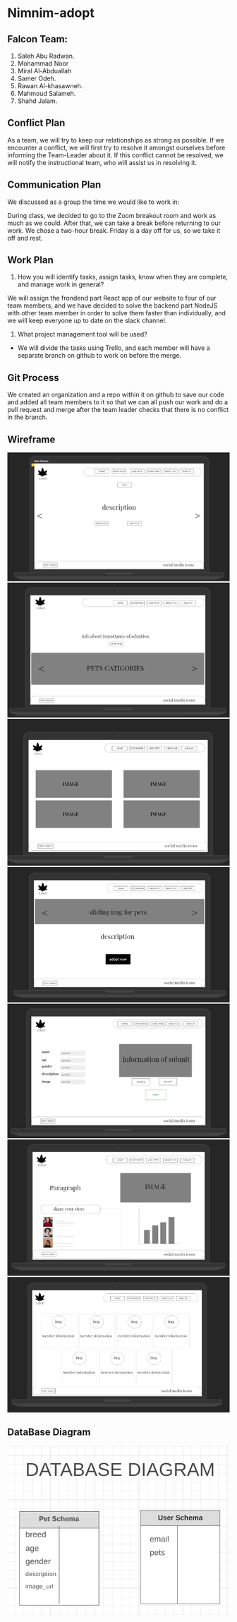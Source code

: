 # Nimnim-adopt

## Falcon Team:

1. Saleh Abu Radwan.
1. Mohammad Noor
1. Miral Al-Abduallah
1. Samer Odeh.
1. Rawan Al-khasawneh.
1. Mahmoud Salameh.
1. Shahd Jalam.

## Conflict Plan

As a team, we will try to keep our relationships as strong as possible. If we encounter a conflict, we will first try to resolve it amongst ourselves before informing the Team-Leader about it. If this conflict cannot be resolved, we will notify the instructional team, who will assist us in resolving it.

## Communication Plan

We discussed as a group the time we would like to work in:

During class, we decided to go to the Zoom breakout room and work as much as we could.
After that, we can take a break before returning to our work. We chose a two-hour break.
Friday is a day off for us, so we take it off and rest.

## Work Plan

1. How you will identify tasks, assign tasks, know when they are complete, and manage work in general?

We will assign the frondend part React app of our website to four of our team members, and we have decided to solve the backend part NodeJS with other team member in order to solve them faster than individually, and we will keep everyone up to date on the slack channel.

1. What project management tool will be used?

- We will divide the tasks using Trello, and each member will have a separate branch on github to work on before the merge.

## Git Process

We created an organization and a repo within it on github to save our code and added all team members to it so that we can all push our work and do a pull request and merge after the team leader checks that there is no conflict in the branch.

## Wireframe

<img src="assest/homepage.png" alt="home">
<img src="assest/CATIGORIES.png" alt="category">
<img src="assest/SHOW PETS.png" alt="show pets">
<img src="assest/pet description.png" alt="pet">
<img src="assest/ADD PETS.png" alt="Add">
<img src="assest/care page.png" alt="care">
<img src="assest/ubout us.png" alt="About">

## DataBase Diagram

<img src="assest/diagram.png" alt="Schema">


